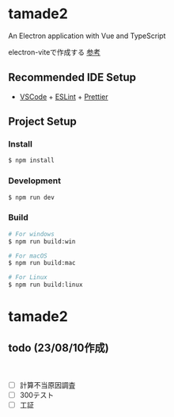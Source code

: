 # tamade2

An Electron application with Vue and TypeScript

electron-viteで作成する
[参考](https://developer.mamezou-tech.com/blogs/2023/05/22/electron-vite/)

## Recommended IDE Setup

- [VSCode](https://code.visualstudio.com/) + [ESLint](https://marketplace.visualstudio.com/items?itemName=dbaeumer.vscode-eslint) + [Prettier](https://marketplace.visualstudio.com/items?itemName=esbenp.prettier-vscode)

## Project Setup

### Install

```bash
$ npm install
```

### Development

```bash
$ npm run dev
```

### Build

```bash
# For windows
$ npm run build:win

# For macOS
$ npm run build:mac

# For Linux
$ npm run build:linux
```
# tamade2

## todo (23/08/10作成)
　　
- [ ] 計算不当原因調査
- [ ] 300テスト
- [ ] 工証
